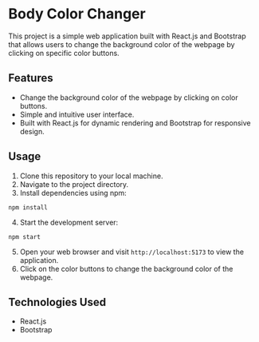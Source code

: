 # Body Color Changer

This project is a simple web application built with React.js and Bootstrap that allows users to change the background color of the webpage by clicking on specific color buttons.

## Features

- Change the background color of the webpage by clicking on color buttons.
- Simple and intuitive user interface.
- Built with React.js for dynamic rendering and Bootstrap for responsive design.

## Usage

1. Clone this repository to your local machine.
2. Navigate to the project directory.
3. Install dependencies using npm: 


 ``` npm install ```

4. Start the development server:

``` npm start ```

5. Open your web browser and visit `http://localhost:5173` to view the application.
6. Click on the color buttons to change the background color of the webpage.

## Technologies Used

- React.js
- Bootstrap



